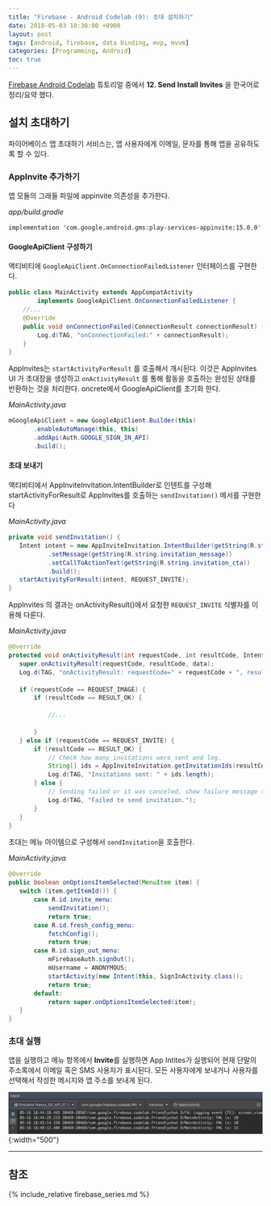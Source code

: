 ```yaml
---
title: "Firebase - Android Codelab (9): 초대 설치하기"
date: 2018-05-03 10:30:00 +0900
layout: post
tags: [android, firebase, data binding, mvp, mvvm]
categories: [Programming, Android]
toc: true
---
```


[Firebase Android Codelab](https://codelabs.developers.google.com/codelabs/firebase-android/) 튜토리얼 중에서 **12. Send Install Invites** 을 한국어로 정리/요약 했다. 


## 설치 초대하기

파이어베이스 앱 초대하기 서비스는, 앱 사용자에게 이메일, 문자를 통해 앱을 공유하도록 할 수 있다.

### AppInvite 추가하기

앱 모듈의 그래들 파일에 appinvite 의존성을 추가한다.

*app/build.gradle*

```
implementation 'com.google.android.gms:play-services-appinvite:15.0.0'
```

#### GoogleApiClient 구성하기

액티비티에 `GoogleApiClient.OnConnectionFailedListener` 인터페이스를 구현한다.

```java
public class MainActivity extends AppCompatActivity
        implements GoogleApiClient.OnConnectionFailedListener {
    //...
    @Override
    public void onConnectionFailed(ConnectionResult connectionResult) {
        Log.d(TAG, "onConnectionFailed:" + connectionResult);
    }
}
```


AppInvites는 `startActivityForResult` 를 호출해서 개시된다. 이것은 AppInvites UI 가 초대장을 생성하고 `onActivityResult` 를 통해 활동을 호출하는 완성된 상태를 반환하는 것을 처리한다. oncrete에서 GoogleApiClient를 초기화 한다.


*MainActivity.java*

```java
mGoogleApiClient = new GoogleApiClient.Builder(this)
       .enableAutoManage(this, this)
       .addApi(Auth.GOOGLE_SIGN_IN_API)
       .build();
```


#### 초대 보내기

액티비티에서 AppInviteInvitation.IntentBuilder로 인텐트를 구성해 startActivityForResult로 AppInvites를 호출하는 `sendInvitation()` 메서를 구현한다

*MainActivity.java*

```java
private void sendInvitation() {
   Intent intent = new AppInviteInvitation.IntentBuilder(getString(R.string.invitation_title))
           .setMessage(getString(R.string.invitation_message))
           .setCallToActionText(getString(R.string.invitation_cta))
           .build();
   startActivityForResult(intent, REQUEST_INVITE);
}
```

AppInvites 의 결과는 onActivityResult()에서 요청한 `REQUEST_INVITE` 식별자를 이용해 다룬다.

*MainActivity.java*

```java
@Override
protected void onActivityResult(int requestCode, int resultCode, Intent data) {
   super.onActivityResult(requestCode, resultCode, data);
   Log.d(TAG, "onActivityResult: requestCode=" + requestCode + ", resultCode=" + resultCode);

   if (requestCode == REQUEST_IMAGE) {
       if (resultCode == RESULT_OK) {
           
           //...
           
       }
   } else if (requestCode == REQUEST_INVITE) {
       if (resultCode == RESULT_OK) {
           // Check how many invitations were sent and log.
           String[] ids = AppInviteInvitation.getInvitationIds(resultCode, data);
           Log.d(TAG, "Invitations sent: " + ids.length);
       } else {
           // Sending failed or it was canceled, show failure message to the user
           Log.d(TAG, "Failed to send invitation.");
       }
   }
}
```


초대는 메뉴 아이템으로 구성해서 `sendInvitation`을 호출한다.

*MainActivity.java*

```java
@Override
public boolean onOptionsItemSelected(MenuItem item) {
   switch (item.getItemId()) {
       case R.id.invite_menu:
           sendInvitation();
           return true;
       case R.id.fresh_config_menu:
           fetchConfig();
           return true;
       case R.id.sign_out_menu:
           mFirebaseAuth.signOut();
           mUsername = ANONYMOUS;
           startActivity(new Intent(this, SignInActivity.class));
           return true;
       default:
           return super.onOptionsItemSelected(item);
   }
}
```



### 초대 실행

앱을 실행하고 메뉴 항목에서 **Invite**를 실행하면 App Intites가 실행되어 현재 단말의 주소록에서 이메일 혹은 SMS 사용자가 표시된다. 모든 사용자에게 보내거나 사용자를 선택해서 작성한 메시지와 앱 주소를 보내게 된다.

![](/images/google/firebase-remotelyconfig-log.png){:width="500"}


---

## 참조

{% include_relative firebase_series.md %}

